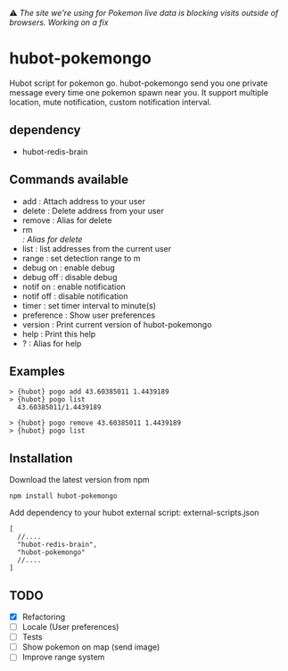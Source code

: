 :warning: *The site we're using for Pokemon live data is blocking visits outside of browsers. Working on a fix*

# hubot-pokemongo

Hubot script for pokemon go.
hubot-pokemongo send you one private message every time one pokemon spawn near you.
It support multiple location, mute notification, custom notification interval.

## dependency

- hubot-redis-brain

## Commands available

- add <lat> <long> : Attach address to your user
- delete <lat> <long> : Delete address from your user
- remove <lat> <long> : Alias for delete
- rm <address> : Alias for delete
- list : list addresses from the current user
- range <meters> : set detection range to <meters>m
- debug on : enable debug
- debug off : disable debug
- notif on : enable notification
- notif off : disable notification
- timer <minutes> : set timer interval to <minutes> minute(s)
- preference : Show user preferences 
- version : Print current version of hubot-pokemongo
- help : Print this help
- ? : Alias for help

## Examples

```
> {hubot} pogo add 43.60385011 1.4439189
> {hubot} pogo list
  43.60385011/1.4439189

> {hubot} pogo remove 43.60385011 1.4439189
> {hubot} pogo list
```

## Installation

Download the latest version from npm

```
npm install hubot-pokemongo
```
Add dependency to your hubot external script:
external-scripts.json
```
[
  //....
  "hubot-redis-brain",
  "hubot-pokemongo"
  //....
]

```


## TODO

- [x] Refactoring
- [ ] Locale (User preferences)
- [ ] Tests
- [ ] Show pokemon on map (send image)
- [ ] Improve range system
